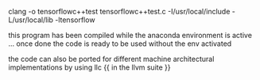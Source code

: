 clang -o tensorflowc++test tensorflowc++test.c -I/usr/local/include -L/usr/local/lib -ltensorflow


this program has been compiled while the anaconda environment is active ... once done the code is ready to be used without the env activated

the code can also be ported for different machine architectural implementations by using llc {{ in the llvm suite }}

